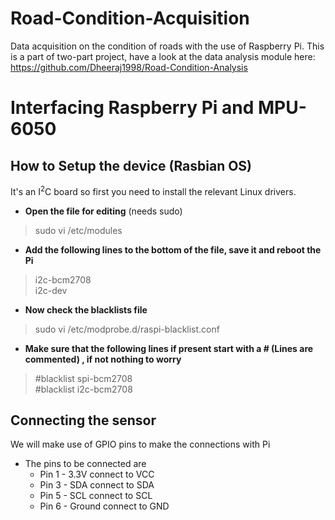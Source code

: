 # Road-Condition-Acquisition
Data acquisition on the condition of roads with the use of Raspberry Pi. This is a part of two-part project, have a look at the data analysis module here: https://github.com/Dheeraj1998/Road-Condition-Analysis

# Interfacing Raspberry Pi and MPU-6050

## How to Setup the device (Rasbian OS)

It's an I<sup>2</sup>C board so first you need to install the relevant Linux drivers.
* **Open the file for editing** (needs sudo)
> sudo vi /etc/modules 

* **Add the following lines to the bottom of the file, save it and reboot the Pi**
> i2c-bcm2708 <br>
> i2c-dev

* **Now check the blacklists file**
> sudo vi /etc/modprobe.d/raspi-blacklist.conf

* **Make sure that the following lines if present start with a # (Lines are commented) , if not nothing to worry**
> #blacklist spi-bcm2708 <br>
> #blacklist i2c-bcm2708

## Connecting the sensor

We will make use of GPIO pins to make the connections with Pi
* The pins to be connected are
    * Pin 1 - 3.3V connect to VCC
    * Pin 3 - SDA connect to SDA
    * Pin 5 - SCL connect to SCL
    * Pin 6 - Ground connect to GND